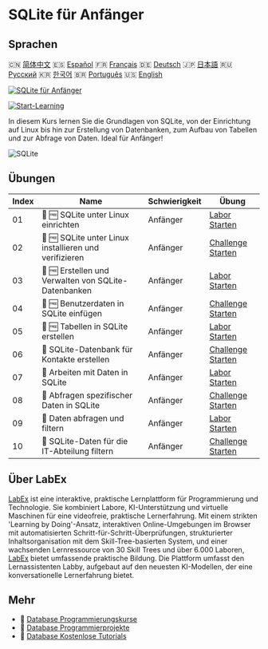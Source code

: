 # SQLite für Anfänger

## Sprachen

🇨🇳 [简体中文](README_zh.md) 🇪🇸 [Español](README_es.md) 🇫🇷 [Français](README_fr.md) 🇩🇪 [Deutsch](README_de.md) 🇯🇵 [日本語](README_ja.md) 🇷🇺 [Русский](README_ru.md) 🇰🇷 [한국어](README_ko.md) 🇧🇷 [Português](README_pt.md) 🇺🇸 [English](README.md) 

[![SQLite für Anfänger](https://cover-creator.labex.io/sqlite-for-beginners.png?lang=de)](https://labex.io/de/courses/sqlite-for-beginners)

[![Start-Learning](https://img.shields.io/badge/Start-Learning-whitesmoke?style=for-the-badge)](https://labex.io/de/courses/sqlite-for-beginners)

In diesem Kurs lernen Sie die Grundlagen von SQLite, von der Einrichtung auf Linux bis hin zur Erstellung von Datenbanken, zum Aufbau von Tabellen und zur Abfrage von Daten. Ideal für Anfänger!

![SQLite](https://img.shields.io/badge/SQLite-whitesmoke?style=for-the-badge&logo=sqlite)


## Übungen

|   Index | Name                                                   | Schwierigkeit   | Übung                                                                                                                                                   |
|---------|--------------------------------------------------------|-----------------|---------------------------------------------------------------------------------------------------------------------------------------------------------|
|      01 | 🧩 🆓 SQLite unter Linux einrichten                    | Anfänger        | <a target='_blank' href='https://labex.io/de/labs/sqlite-setting-up-sqlite-in-linux-552335?course=sqlite-for-beginners'>Labor Starten</a>               |
|      02 | 🎯 🆓 SQLite unter Linux installieren und verifizieren | Anfänger        | <a target='_blank' href='https://labex.io/de/labs/sqlite-install-and-verify-sqlite-on-linux-552579?course=sqlite-for-beginners'>Challenge Starten</a>   |
|      03 | 🧩 🆓 Erstellen und Verwalten von SQLite-Datenbanken   | Anfänger        | <a target='_blank' href='https://labex.io/de/labs/sqlite-creating-and-managing-sqlite-databases-552337?course=sqlite-for-beginners'>Labor Starten</a>   |
|      04 | 🎯 🆓 Benutzerdaten in SQLite einfügen                 | Anfänger        | <a target='_blank' href='https://labex.io/de/labs/insert-user-data-into-sqlite-552580?course=sqlite-for-beginners'>Challenge Starten</a>                |
|      05 | 🧩 🆓 Tabellen in SQLite erstellen                     | Anfänger        | <a target='_blank' href='https://labex.io/de/labs/sqlite-building-tables-in-sqlite-552336?course=sqlite-for-beginners'>Labor Starten</a>                |
|      06 | 🎯  SQLite-Datenbank für Kontakte erstellen            | Anfänger        | <a target='_blank' href='https://labex.io/de/labs/sqlite-build-sqlite-database-for-contacts-552582?course=sqlite-for-beginners'>Challenge Starten</a>   |
|      07 | 🧩  Arbeiten mit Daten in SQLite                       | Anfänger        | <a target='_blank' href='https://labex.io/de/labs/sqlite-working-with-data-in-sqlite-552340?course=sqlite-for-beginners'>Labor Starten</a>              |
|      08 | 🎯  Abfragen spezifischer Daten in SQLite              | Anfänger        | <a target='_blank' href='https://labex.io/de/labs/sqlite-query-specific-data-in-sqlite-552586?course=sqlite-for-beginners'>Challenge Starten</a>        |
|      09 | 🧩  Daten abfragen und filtern                         | Anfänger        | <a target='_blank' href='https://labex.io/de/labs/sqlite-querying-and-filtering-data-552338?course=sqlite-for-beginners'>Labor Starten</a>              |
|      10 | 🎯  SQLite-Daten für die IT-Abteilung filtern          | Anfänger        | <a target='_blank' href='https://labex.io/de/labs/sqlite-filter-sqlite-data-for-it-department-552585?course=sqlite-for-beginners'>Challenge Starten</a> |

## Über LabEx

[LabEx](https://labex.io) ist eine interaktive, praktische Lernplattform für Programmierung und Technologie. Sie kombiniert Labore, KI-Unterstützung und virtuelle Maschinen für eine videofreie, praktische Lernerfahrung. Mit einem strikten 'Learning by Doing'-Ansatz, interaktiven Online-Umgebungen im Browser mit automatisierten Schritt-für-Schritt-Überprüfungen, strukturierter Inhaltsorganisation mit dem Skill-Tree-basierten System, und einer wachsenden Lernressource von 30 Skill Trees und über 6.000 Laboren, [LabEx](https://labex.io) bietet umfassende praktische Bildung. Die Plattform umfasst den Lernassistenten Labby, aufgebaut auf den neuesten KI-Modellen, der eine konversationelle Lernerfahrung bietet.

## Mehr

- 🔗 [Database Programmierungskurse](https://github.com/labex-labs/awesome-programming-courses)
- 🔗 [Database Programmierprojekte](https://github.com/labex-labs/awesome-programming-projects)
- 🔗 [Database Kostenlose Tutorials](https://github.com/labex-labs/database-free-tutorials)

